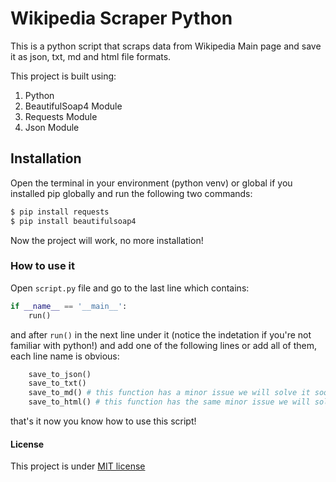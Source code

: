 # Wikipedia Scraper Python

This is a python script that scraps data from Wikipedia Main page and save it as json, txt, md and html file formats.

This project is built using:

1. Python
2. BeautifulSoap4 Module
3. Requests Module
4. Json Module

## Installation

Open the terminal in your environment (python venv) or global if you installed pip globally and run the following two commands:

```bash
$ pip install requests
$ pip install beautifulsoap4 
```
Now the project will work, no more installation!

### How to use it

Open `script.py` file and go to the last line which contains:

```py
if __name__ == '__main__':
	run()
```

and after `run()` in the next line under it (notice the indetation if you're not familiar with python!) and add one of the following lines or add all of them, each line name is obvious:

```py
	save_to_json()
	save_to_txt()
	save_to_md() # this function has a minor issue we will solve it soon
	save_to_html() # this function has the same minor issue we will solve it soon
``` 

that's it now you know how to use this script!

#### License

This project is under [MIT license](https://github.com/omarhossam750/wikipedia-scraper/blob/main/LICENSE)
